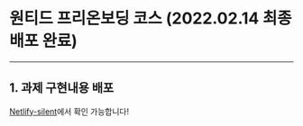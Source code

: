 # 원티드 프리온보딩 코스 (2022.02.14 최종 배포 완료)

----------------------------------------------------

## 1. 과제 구현내용 배포
[Netlify-silent](https://priceless-sinoussi-748198.netlify.app/)에서 확인 가능합니다!

